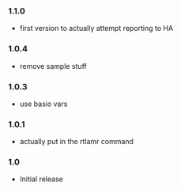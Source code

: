 ### 1.1.0

- first version to actually attempt reporting to HA

### 1.0.4

- remove sample stuff

### 1.0.3

- use basio vars

### 1.0.1

- actually put in the rtlamr command

### 1.0

- Initial release
